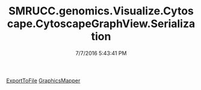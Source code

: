 ﻿---
title: SMRUCC.genomics.Visualize.Cytoscape.CytoscapeGraphView.Serialization
date: 7/7/2016 5:43:41 PM
---

[ExportToFile](T-SMRUCC.genomics.Visualize.Cytoscape.CytoscapeGraphView.Serialization.ExportToFile.html)
[GraphicsMapper](T-SMRUCC.genomics.Visualize.Cytoscape.CytoscapeGraphView.Serialization.GraphicsMapper.html)
